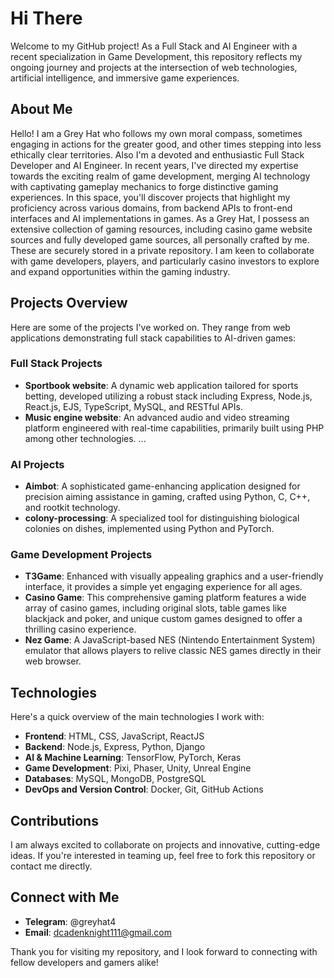 # Hi There

Welcome to my GitHub project! As a Full Stack and AI Engineer with a recent specialization in Game Development, this repository reflects my ongoing journey and projects at the intersection of web technologies, artificial intelligence, and immersive game experiences.  

## About Me  

Hello! I am a Grey Hat who follows my own moral compass, sometimes engaging in actions for the greater good, and other times stepping into less ethically clear territories. Also I'm a devoted and enthusiastic Full Stack Developer and AI Engineer. In recent years, I've directed my expertise towards the exciting realm of game development, merging AI technology with captivating gameplay mechanics to forge distinctive gaming experiences. In this space, you'll discover projects that highlight my proficiency across various domains, from backend APIs to front-end interfaces and AI implementations in games. As a Grey Hat, I possess an extensive collection of gaming resources, including casino game website sources and fully developed game sources, all personally crafted by me. These are securely stored in a private repository. I am keen to collaborate with game developers, players, and particularly casino investors to explore and expand opportunities within the gaming industry.

## Projects Overview  

Here are some of the projects I've worked on. They range from web applications demonstrating full stack capabilities to AI-driven games:  

### Full Stack Projects  
- **Sportbook website**: A dynamic web application tailored for sports betting, developed utilizing a robust stack including Express, Node.js, React.js, EJS, TypeScript, MySQL, and RESTful APIs.  
- **Music engine website**: An advanced audio and video streaming platform engineered with real-time capabilities, primarily built using PHP among other technologies. 
...
  
### AI Projects  
- **Aimbot**: A sophisticated game-enhancing application designed for precision aiming assistance in gaming, crafted using Python, C, C++, and rootkit technology.  
- **colony-processing**: A specialized tool for distinguishing biological colonies on dishes, implemented using Python and PyTorch.  

### Game Development Projects  
- **T3Game**: Enhanced with visually appealing graphics and a user-friendly interface, it provides a simple yet engaging experience for all ages.  
- **Casino Game**: This comprehensive gaming platform features a wide array of casino games, including original slots, table games like blackjack and poker, and unique custom games designed to offer a thrilling casino experience.  
- **Nez Game**: A JavaScript-based NES (Nintendo Entertainment System) emulator that allows players to relive classic NES games directly in their web browser.

## Technologies  

Here's a quick overview of the main technologies I work with:  
- **Frontend**: HTML, CSS, JavaScript, ReactJS  
- **Backend**: Node.js, Express, Python, Django  
- **AI & Machine Learning**: TensorFlow, PyTorch, Keras  
- **Game Development**: Pixi, Phaser, Unity, Unreal Engine
- **Databases**: MySQL, MongoDB, PostgreSQL  
- **DevOps and Version Control**: Docker, Git, GitHub Actions  

## Contributions  

I am always excited to collaborate on projects and innovative, cutting-edge ideas. If you're interested in teaming up, feel free to fork this repository or contact me directly.  

## Connect with Me  

- **Telegram**: @greyhat4
- **Email**: dcadenknight111@gmail.com

Thank you for visiting my repository, and I look forward to connecting with fellow developers and gamers alike!

<!--
**kcstar914/kcstar914** is a ✨ _special_ ✨ repository because its `README.md` (this file) appears on your GitHub profile.

Here are some ideas to get you started:

- 🔭 I’m currently working on ...
- 🌱 I’m currently learning ...
- 👯 I’m looking to collaborate on ...
- 🤔 I’m looking for help with ...
- 💬 Ask me about ...
- 📫 How to reach me: ...
- 😄 Pronouns: ...
- ⚡ Fun fact: ...
-->
